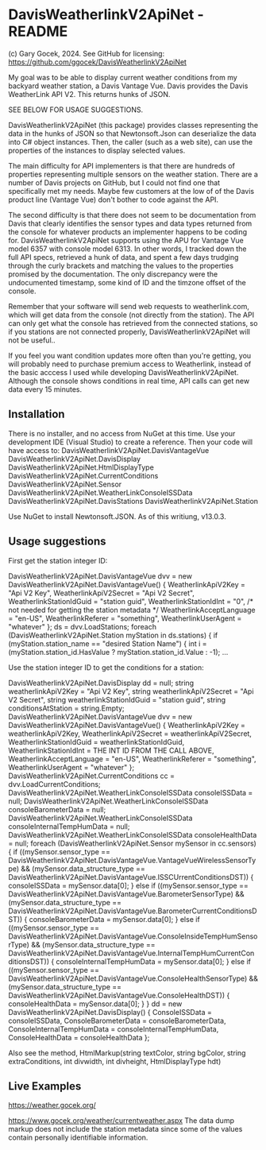 ﻿# DavisWeatherlinkV2ApiNet - README
(c) Gary Gocek, 2024. See GitHub for licensing:
https://github.com/ggocek/DavisWeatherlinkV2ApiNet

My goal was to be able to display current weather conditions from my
backyard weather station, a Davis Vantage Vue. Davis provides the
Davis WeatherLink API V2. This returns hunks of JSON.

SEE BELOW FOR USAGE SUGGESTIONS.

DavisWeatherlinkV2ApiNet (this package) provides classes representing
the data in the hunks of JSON so that Newtonsoft.Json can deserialize
the data into C# object instances. Then, the caller (such as a web
site), can use the properties of the instances to display selected
values.

The main difficulty for API implementers is that there are hundreds of
properties representing multiple sensors on the weather station. There
are a number of Davis projects on GitHub, but I could not find one that
specifically met my needs. Maybe few customers at the low of of the
Davis product line (Vantage Vue) don't bother to code against the API.

The second difficulty is that there does not seem to be documentation
from Davis that clearly identifies the sensor types and data types
returned from the console for whatever products an implementer happens
to be coding for. DavisWeatherlinkV2ApiNet supports using the APU for
Vantage Vue model 6357 with console model 6313. In other words, I
tracked down the full API specs, retrieved a hunk of data, and spent a
few days trudging through the curly brackets and matching the values to
the properties promised by the documentation. The only discrepancy were
the undocumented timestamp, some kind of ID and the timzone offset of
the console.

Remember that your software will send web requests to weatherlink.com,
which will get data from the console (not directly from the station).
The API can only get what the console has retrieved from the connected
stations, so if you stations are not connected properly,
DavisWeatherlinkV2ApiNet will not be useful..

If you feel you want condition updates more often than you're getting,
you will probably need to purchase premium access to Weatherlink,
instead of the basic acccess I used while developing
DavisWeatherlinkV2ApiNet. Although the console shows conditions in real
time, API calls can get new data every 15 minutes.

## Installation
There is no installer, and no access from NuGet at this time.
Use your development IDE (Visual Studio) to create a reference. Then
your code will have access to:
DavisWeatherlinkV2ApiNet.DavisVantageVue
DavisWeatherlinkV2ApiNet.DavisDisplay
DavisWeatherlinkV2ApiNet.HtmlDisplayType
DavisWeatherlinkV2ApiNet.CurrentConditions
DavisWeatherlinkV2ApiNet.Sensor
DavisWeatherlinkV2ApiNet.WeatherLinkConsoleISSData
DavisWeatherlinkV2ApiNet.DavisStations
DavisWeatherlinkV2ApiNet.Station

Use NuGet to install Newtonsoft.JSON. As of this writiung, v13.0.3.

## Usage suggestions
First get the station integer ID:

DavisWeatherlinkV2ApiNet.DavisVantageVue dvv = new DavisWeatherlinkV2ApiNet.DavisVantageVue()
{
 WeatherlinkApiV2Key = "Api V2 Key",
 WeatherlinkApiV2Secret = "Api V2 Secret",
 WeatherlinkStationIdGuid = "station guid",
 WeatherlinkStationIdInt = "0", /* not needed for getting the station metadata */
 WeatherlinkAcceptLanguage = "en-US",
 WeatherlinkReferer = "something",
 WeatherlinkUserAgent = "whatever"
};
ds = dvv.LoadStations;
foreach (DavisWeatherlinkV2ApiNet.Station myStation in ds.stations)
{
if (myStation.station_name == "desired Station Name")
{
int i = (myStation.station_id.HasValue ? myStation.station_id.Value : -1);
...

Use the station integer ID to get the conditions for a station:

DavisWeatherlinkV2ApiNet.DavisDisplay dd = null;
string weatherlinkApiV2Key = "Api V2 Key",
string weatherlinkApiV2Secret = "Api V2 Secret",
string weatherlinkStationIdGuid = "station guid",
string conditionsAtStation = string.Empty;
DavisWeatherlinkV2ApiNet.DavisVantageVue dvv = new DavisWeatherlinkV2ApiNet.DavisVantageVue()
{
 WeatherlinkApiV2Key = weatherlinkApiV2Key,
 WeatherlinkApiV2Secret = weatherlinkApiV2Secret,
 WeatherlinkStationIdGuid = weatherlinkStationIdGuid,
 WeatherlinkStationIdInt = THE INT ID FROM THE CALL ABOVE,
 WeatherlinkAcceptLanguage = "en-US",
 WeatherlinkReferer = "something",
 WeatherlinkUserAgent = "whatever"
};
DavisWeatherlinkV2ApiNet.CurrentConditions cc = dvv.LoadCurrentConditions;
DavisWeatherlinkV2ApiNet.WeatherLinkConsoleISSData consoleISSData = null;
DavisWeatherlinkV2ApiNet.WeatherLinkConsoleISSData consoleBarometerData = null;
DavisWeatherlinkV2ApiNet.WeatherLinkConsoleISSData consoleInternalTempHumData = null;
DavisWeatherlinkV2ApiNet.WeatherLinkConsoleISSData consoleHealthData = null;
foreach (DavisWeatherlinkV2ApiNet.Sensor mySensor in cc.sensors)
{
 if ((mySensor.sensor_type == DavisWeatherlinkV2ApiNet.DavisVantageVue.VantageVueWirelessSensorType) &&
 (mySensor.data_structure_type == DavisWeatherlinkV2ApiNet.DavisVantageVue.ISSCUrrentConditionsDST))
 {
  consoleISSData = mySensor.data[0];
 }
 else if ((mySensor.sensor_type == DavisWeatherlinkV2ApiNet.DavisVantageVue.BarometerSensorType) &&
 (mySensor.data_structure_type == DavisWeatherlinkV2ApiNet.DavisVantageVue.BarometerCurrentConditionsDST))
 {
  consoleBarometerData = mySensor.data[0];
 }
 else if ((mySensor.sensor_type == DavisWeatherlinkV2ApiNet.DavisVantageVue.ConsoleInsideTempHumSensorType) &&
 (mySensor.data_structure_type == DavisWeatherlinkV2ApiNet.DavisVantageVue.InternalTempHumCurrentConditionsDST))
 {
  consoleInternalTempHumData = mySensor.data[0];
 }
 else if ((mySensor.sensor_type == DavisWeatherlinkV2ApiNet.DavisVantageVue.ConsoleHealthSensorType) &&
 (mySensor.data_structure_type == DavisWeatherlinkV2ApiNet.DavisVantageVue.ConsoleHealthDST))
 {
  consoleHealthData = mySensor.data[0];
 }
}
dd = new DavisWeatherlinkV2ApiNet.DavisDisplay()
{
ConsoleISSData = consoleISSData,
ConsoleBarometerData = consoleBarometerData,
ConsoleInternalTempHumData = consoleInternalTempHumData,
ConsoleHealthData = consoleHealthData
};

Also see the method,
HtmlMarkup(string textColor, string bgColor, string extraConditions, int divwidth, int divheight, HtmlDisplayType hdt)

## Live Examples
https://weather.gocek.org/

https://www.gocek.org/weather/currentweather.aspx
The data dump markup does not include the station metadata since some
of the values contain personally identifiable information.
